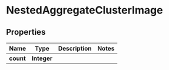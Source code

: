 

# NestedAggregateClusterImage


## Properties

Name | Type | Description | Notes
------------ | ------------- | ------------- | -------------
**count** | **Integer** |  | 



